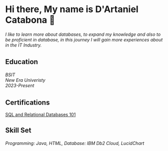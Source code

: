## <h1> Hi there, My name is D'Artaniel Catabona 👋</h1>
<h6> I like to learn more about databases, 
 to expand my knowledge and also to be proficient in database, 
 in this journey I will gain more 
 experiences about in the IT Industry.</h6>
<h2>Education</h2>
<h6> BSIT
   <br>
New Era Univeristy
   <br>
  2023-Present</h6>
  <h2>Certifications</h2>
  <a href = "https://courses.cognitiveclass.ai/certificates/211e363f43574220a3bdb0f67c9ad9e5"> SQL and Relational Databases 101</a>
  <h2>Skill Set</h2>
<h6>
   Programming: Java, HTML, Database: IBM Db2 Cloud, LucidChart
</h6>
